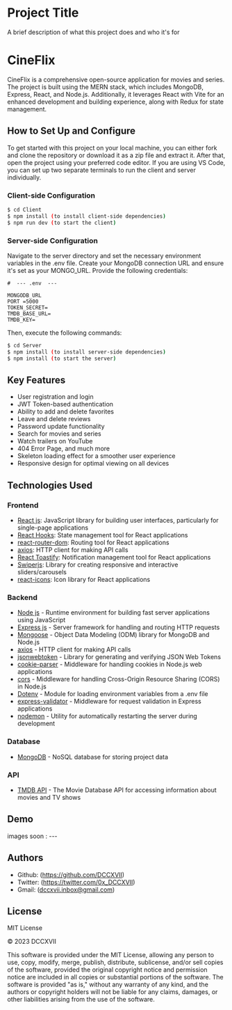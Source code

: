 
# Project Title

A brief description of what this project does and who it's for

# CineFlix

CineFlix is a comprehensive open-source application for movies and series. The project is built using the MERN stack, which includes MongoDB, Express, React, and Node.js. Additionally, it leverages React with Vite for an enhanced development and building experience, along with Redux for state management.

## How to Set Up and Configure

To get started with this project on your local machine, you can either fork and clone the repository or download it as a zip file and extract it. After that, open the project using your preferred code editor. If you are using VS Code, you can set up two separate terminals to run the client and server individually.

### Client-side Configuration

```bash
$ cd Client
$ npm install (to install client-side dependencies)
$ npm run dev (to start the client)
```

### Server-side Configuration

Navigate to the server directory and set the necessary environment variables in the .env file. Create your MongoDB connection URL and ensure it's set as your MONGO_URL. Provide the following credentials:

```
#  --- .env  ---

MONGODB_URL
PORT =5000
TOKEN_SECRET=
TMDB_BASE_URL=
TMDB_KEY=
```

Then, execute the following commands:

```bash
$ cd Server
$ npm install (to install server-side dependencies)
$ npm install (to start the server)
```

## Key Features

- User registration and login
- JWT Token-based authentication
- Ability to add and delete favorites
- Leave and delete reviews
- Password update functionality
- Search for movies and series
- Watch trailers on YouTube
- 404 Error Page, and much more
- Skeleton loading effect for a smoother user experience
- Responsive design for optimal viewing on all devices

## Technologies Used

### Frontend

* [React js](#FrontEnd): JavaScript library for building user interfaces, particularly for single-page applications
* [React Hooks](#FrontEnd): State management tool for React applications
* [react-router-dom](#FrontEnd): Routing tool for React applications
* [axios](#FrontEnd): HTTP client for making API calls
* [React Toastify](#FrontEnd): Notification management tool for React applications
* [Swiperjs](#FrontEnd): Library for creating responsive and interactive sliders/carousels
* [react-icons](#FrontEnd): Icon library for React applications

### Backend

* [Node js](#) - Runtime environment for building fast server applications using JavaScript
* [Express js](#) - Server framework for handling and routing HTTP requests
* [Mongoose](#) - Object Data Modeling (ODM) library for MongoDB and Node.js
* [axios](#) - HTTP client for making API calls
* [jsonwebtoken](#) - Library for generating and verifying JSON Web Tokens
* [cookie-parser](#) - Middleware for handling cookies in Node.js web applications
* [cors](#) - Middleware for handling Cross-Origin Resource Sharing (CORS) in Node.js
* [Dotenv](#) - Module for loading environment variables from a .env file
* [express-validator](#) - Middleware for request validation in Express applications
* [nodemon](#) - Utility for automatically restarting the server during development

### Database

* [MongoDB](#) - NoSQL database for storing project data

### API

* [TMDB API](#) - The Movie Database API for accessing information about movies and TV shows

## Demo

images soon : ---


## Authors

- Github: (https://github.com/DCCXVII)
- Twitter: (https://twitter.com/0x_DCCXVII)
- Gmail: (dccxvii.inbox@gmail.com)

## License

MIT License

© 2023 DCCXVII

This software is provided under the MIT License, allowing any person to use, copy, modify, merge, publish, distribute, sublicense, and/or sell copies of the software, provided the original copyright notice and permission notice are included in all copies or substantial portions of the software. The software is provided "as is," without any warranty of any kind, and the authors or copyright holders will not be liable for any claims, damages, or other liabilities arising from the use of the software.
